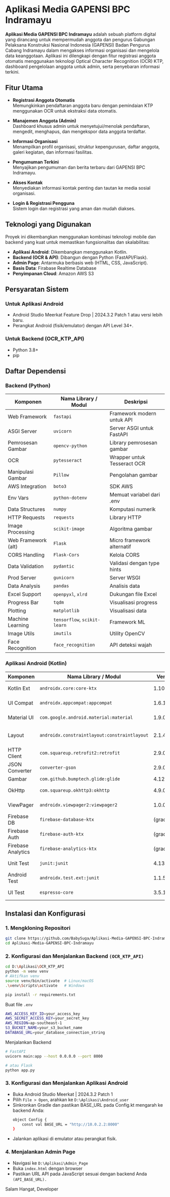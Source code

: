 # Aplikasi Media GAPENSI BPC Indramayu

**Aplikasi Media GAPENSI BPC Indramayu** adalah sebuah platform digital yang dirancang untuk mempermudah anggota dan pengurus Gabungan Pelaksana Konstruksi Nasional Indonesia (GAPENSI) Badan Pengurus Cabang Indramayu dalam mengakses informasi organisasi dan mengelola data keanggotaan. Aplikasi ini dilengkapi dengan fitur registrasi anggota otomatis menggunakan teknologi Optical Character Recognition (OCR) KTP, dashboard pengelolaan anggota untuk admin, serta penyebaran informasi terkini.

## Fitur Utama

- **Registrasi Anggota Otomatis**  
  Memungkinkan pendaftaran anggota baru dengan pemindaian KTP menggunakan OCR untuk ekstraksi data otomatis.

- **Manajemen Anggota (Admin)**  
  Dashboard khusus admin untuk menyetujui/menolak pendaftaran, mengedit, menghapus, dan mengekspor data anggota terdaftar.

- **Informasi Organisasi**  
  Menampilkan profil organisasi, struktur kepengurusan, daftar anggota, galeri kegiatan, dan informasi fasilitas.

- **Pengumuman Terkini**  
  Menyajikan pengumuman dan berita terbaru dari GAPENSI BPC Indramayu.

- **Akses Kontak**  
  Menyediakan informasi kontak penting dan tautan ke media sosial organisasi.

- **Login & Registrasi Pengguna**  
  Sistem login dan registrasi yang aman dan mudah diakses.

## Teknologi yang Digunakan

Proyek ini dikembangkan menggunakan kombinasi teknologi mobile dan backend yang kuat untuk memastikan fungsionalitas dan skalabilitas:

- **Aplikasi Android**: Dikembangkan menggunakan Kotlin.
- **Backend (OCR & API)**: Dibangun dengan Python (FastAPI/Flask).
- **Admin Page**: Antarmuka berbasis web (HTML, CSS, JavaScript).
- **Basis Data**: Firabase Realtime Database
- **Penyimpanan Cloud**: Amazon AWS S3

## Persyaratan Sistem

### Untuk Aplikasi Android
- Android Studio Meerkat Feature Drop | 2024.3.2 Patch 1 atau versi lebih baru.
- Perangkat Android (fisik/emulator) dengan API Level 34+.

### Untuk Backend (OCR_KTP_API)
- Python 3.8+
- pip

## Daftar Dependensi

### Backend (Python)

| Komponen | Nama Library / Modul | Deskripsi |
|----------|----------------------|-----------|
| Web Framework | `fastapi` | Framework modern untuk API |
| ASGI Server | `uvicorn` | Server ASGI untuk FastAPI |
| Pemrosesan Gambar | `opencv-python` | Library pemrosesan gambar |
| OCR | `pytesseract` | Wrapper untuk Tesseract OCR |
| Manipulasi Gambar | `Pillow` | Pengolahan gambar |
| AWS Integration | `boto3` | SDK AWS |
| Env Vars | `python-dotenv` | Memuat variabel dari .env |
| Data Structures | `numpy` | Komputasi numerik |
| HTTP Requests | `requests` | Library HTTP |
| Image Processing | `scikit-image` | Algoritma gambar |
| Web Framework (alt) | `Flask` | Micro framework alternatif |
| CORS Handling | `Flask-Cors` | Kelola CORS |
| Data Validation | `pydantic` | Validasi dengan type hints |
| Prod Server | `gunicorn` | Server WSGI |
| Data Analysis | `pandas` | Analisis data |
| Excel Support | `openpyxl`, `xlrd` | Dukungan file Excel |
| Progress Bar | `tqdm` | Visualisasi progress |
| Plotting | `matplotlib` | Visualisasi data |
| Machine Learning | `tensorflow`, `scikit-learn` | Framework ML |
| Image Utils | `imutils` | Utility OpenCV |
| Face Recognition | `face_recognition` | API deteksi wajah |

### Aplikasi Android (Kotlin)

| Komponen | Nama Library / Modul | Versi | Deskripsi |
|----------|----------------------|--------|-----------|
| Kotlin Ext | `androidx.core:core-ktx` | 1.10.1 | Extensions AndroidX |
| UI Compat | `androidx.appcompat:appcompat` | 1.6.1 | Kompatibilitas UI |
| Material UI | `com.google.android.material:material` | 1.9.0 | Komponen UI Material |
| Layout | `androidx.constraintlayout:constraintlayout` | 2.1.4 | Layout berbasis batasan |
| HTTP Client | `com.squareup.retrofit2:retrofit` | 2.9.0 | Klien REST API |
| JSON Converter | `converter-gson` | 2.9.0 | JSON to Object |
| Gambar | `com.github.bumptech.glide:glide` | 4.12.0 | Load gambar |
| OkHttp | `com.squareup.okhttp3:okhttp` | 4.9.0 | HTTP client efisien |
| ViewPager | `androidx.viewpager2:viewpager2` | 1.0.0 | Pager view Android |
| Firebase DB | `firebase-database-ktx` | (gradle) | Firebase Realtime DB |
| Firebase Auth | `firebase-auth-ktx` | (gradle) | Firebase Authentication |
| Firebase Analytics | `firebase-analytics-ktx` | (gradle) | Data analitik |
| Unit Test | `junit:junit` | 4.13.2 | Framework pengujian |
| Android Test | `androidx.test.ext:junit` | 1.1.5 | JUnit Android |
| UI Test | `espresso-core` | 3.5.1 | Pengujian UI Android |

## Instalasi dan Konfigurasi

### 1. Mengkloning Repositori

```bash
git clone https://github.com/BabySuga/Aplikasi-Media-GAPENSI-BPC-Indramayu.git
cd Aplikasi-Media-GAPENSI-BPC-Indramayu
```
### 2. Konfigurasi dan Menjalankan Backend `(OCR_KTP_API)`
```bash
cd D:\Aplikasi\OCR_KTP_API
python -m venv venv
# Aktifkan venv
source venv/bin/activate  # Linux/macOS
.\venv\Scripts\activate   # Windows

pip install -r requirements.txt
```
Buat file `.env`
```bash
AWS_ACCESS_KEY_ID=your_access_key
AWS_SECRET_ACCESS_KEY=your_secret_key
AWS_REGION=ap-southeast-1
S3_BUCKET_NAME=your_s3_bucket_name
DATABASE_URL=your_database_connection_string
```
Menjalankan Backend
```bash
# FastAPI
uvicorn main:app --host 0.0.0.0 --port 8000

# atau Flask
python app.py
```
### 3. Konfigurasi dan Menjalankan Aplikasi Android
- Buka Android Studio Meerkat | 2024.3.2 Patch 1
- Pilih `File > Open`, arahkan ke `D:\Aplikasi\Android_user`
- Sinkronkan Gradle dan pastikan BASE_URL pada Config.kt mengarah ke backend Anda:
  ```bash
  object Config {
      const val BASE_URL = "http://10.0.2.2:8000"
  }
  ```
- Jalankan aplikasi di emulator atau perangkat fisik.
### 4. Menjalankan Admin Page
- Navigasi ke `D:\Aplikasi\Admin_Page`
- Buka `index.html` dengan browser
- Pastikan URL API pada JavaScript sesuai dengan backend Anda `(API_BASE_URL).`


Salam Hangat,
Developer
